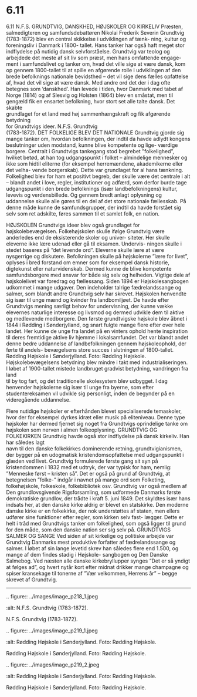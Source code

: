 # 6.11

6.11 
N.F.S. GRUNDTVIG, 
DANSKHED, HØJSKOLER 
OG KIRKELIV
Præsten, salmedigteren og samfundsdebattøren 
Nikolai Frederik Severin Grundtvig (1783-1872) 
blev en central skikkelse i udviklingen af tænk-
ning, kultur og foreningsliv i Danmark i 1800-
tallet. Hans tanker har også haft meget stor 
indflydelse	på	nutidig	dansk	selvforståelse.
Grundtvig var teolog og arbejdede det meste af 
sit liv som præst, men hans omfattende engage-
ment i samfundslivet og tanker om, hvad det ville 
sige at være dansk, kom op gennem 1800-tallet 
til at spille en afgørende rolle i udviklingen af den 
brede befolknings nationale bevidsthed – det vil 
sige dens fælles opfattelse af, hvad det vil sige at være dansk. Med andre ord 
det der i dag ofte betegnes som ’danskhed’. Han levede i tiden, hvor Danmark 
med tabet af Norge (1814) og af Slesvig og Holsten (1864) blev en småstat, men 
til	gengæld	fik	en	ensartet	befolkning,	hvor	stort	set	alle	talte	dansk.	Det	skabte	
grundlaget	for	et	land	med	høj	sammenhængskraft	og	fik	afgørende	betydning	
for Grundtvigs ideer.
N.F.S. Grundtvig  
(1783-1872).
DET FOLKELIGE BLEV DET NATIONALE
Grundtvig gjorde sig mange tanker om, hvordan befolkningen, der indtil da havde 
adlydt kongens beslutninger uden modstand, kunne blive kompetente og lige-
værdige borgere. Centralt i Grundtvigs tankegang stod begrebet ”folkelighed”, 
hvilket betød, at han tog udgangspunkt i folket – almindelige mennesker og ikke 
som hidtil eliterne (for eksempel herremændene, akademikerne eller det velha-
vende borgerskab). Dette var grundlaget for al hans tænkning. 
Folkelighed blev for ham et positivt begreb, der skulle være det centrale i alt 
– blandt andet i love, regler, institutioner og adfærd, som derfor burde tage 
udgangspunkt i den brede befolknings (især landbefolkningens) kultur, levevis 
og verdensbillede. Og gennem bredt anlagt oplysning og uddannelse skulle alle 
gøres til en del af det store nationale fællesskab. 
På denne måde kunne de samfundsgrupper, der indtil da havde forstået sig selv 
som ret adskilte, føres sammen til et samlet folk, en nation.
 
 HØJSKOLEN
Grundtvigs ideer blev også grundlaget for højskolebevægelsen. Folkehøjskolen 
skulle ifølge Grundtvig være anderledes end de eksisterende skoler og univer-
siteter. Her skulle eleverne ikke lære udenad eller gå til eksamen. Undervis-
ningen skulle i stedet baseres på ”det levende ord”. Eleverne skulle lære at være 
nysgerrige og diskutere. 
Befolkningen skulle på højskolerne ”lære for livet”, oplyses i bred forstand 
om emner som for eksempel dansk historie, digtekunst eller naturvidenskab. 
Dermed kunne de blive kompetente samfundsborgere med ansvar for både sig 
selv og helheden. Vigtige dele af højskolelivet var foredrag og fællessang. Siden 
1894 er Højskolesangbogen udkommet i mange udgaver. Den indeholder talrige 
fædrelandssange og salmer, som blandt andre Grundtvig selv har skrevet.
Højskolen henvendte sig især til unge mænd og kvinder fra landbomiljøet. De 
havde efter Grundtvigs mening særligt behov for undervisning, der kunne vække 
elevernes naturlige interesse og livsmod og dermed udvikle dem til aktive og 
medlevende medborgere. Den første grundtvigske højskole blev åbnet i 1844 
i	Rødding	i	Sønderjylland,	og	snart	fulgte	mange	flere	efter	over	hele	landet.	
Her kunne de unge fra landet på en vinters ophold hente inspiration til deres 
fremtidige aktive liv hjemme i lokalsamfundet. Det var blandt andet denne bedre 
uddannelse af landbefolkningen gennem højskoleophold, der førte til andels-
bevægelsens store succes i slutningen af 1800-tallet.
Rødding Højskole i Sønderjylland. 
Foto: Rødding Højskole. 
Højskolebevægelsens betydning blev mindre i takt med industrialiseringen. 
I løbet	af	1900-tallet	mistede	landbruget	gradvist	betydning,	vandringen	fra	land	
til by tog fart, og det traditionelle skolesystem blev udbygget. I dag henvender 
højskolerne sig især til unge fra byerne, som efter studentereksamen vil udvikle 
sig personligt, inden de begynder på en videregående uddannelse.
 
 Flere nutidige højskoler er efterhånden blevet specialiserede temaskoler, hvor 
der for eksempel dyrkes idræt eller musik på eliteniveau. Denne type højskoler 
har dermed fjernet sig noget fra Grundtvigs oprindelige tanke om højskolen som 
nerven i almen folkeoplysning. 
GRUNDTVIG OG FOLKEKIRKEN
Grundtvig	havde	også	stor	indflydelse	på	dansk	kirkeliv.	Han	har	således	lagt	
navn til den danske folkekirkes dominerende retning, grundtvigianismen, der 
bygger på en udogmatisk kristendomsopfattelse med udgangspunkt i glæden 
ved livet. Grundtvig formulerede første gang sit syn på kristendommen i 1832 
med et udtryk, der var typisk for ham, nemlig: ”Menneske først – kristen så”. Det 
er også på grund af Grundtvig, at betegnelsen ”folke-” indgår i navnet på mange 
ord som Folketing, folkehøjskole, folkeskole, folkebibliotek osv.
Grundtvig var også medlem af Den grundlovsgivende Rigsforsamling, som 
udformede Danmarks første demokratiske grundlov, der trådte i kraft 5. juni 
1849. Det skyldtes især hans indsats her, at den danske kirke aldrig er blevet 
en statskirke. Den moderne danske kirke er en folkekirke, der nok understøttes 
af staten, men ellers udfører sine funktioner efter regler, som kirken selv fast-
lægger. Dette er helt i tråd med Grundtvigs tanker om folkelighed, som også 
ligger til grund for den måde, som den danske nation ser sig selv på.
GRUNDTVIGS SALMER OG SANGE
Ved siden af sit kirkelige og politiske arbejde var Grundtvig Danmarks mest 
produktive forfatter af fædrelandssange og salmer. I løbet af sin lange levetid 
skrev	han	således	flere	end	1.500,	og	mange	af	dem	findes	stadig	i	Højskole-
sangbogen og Den Danske Salmebog. Ved næsten alle danske kirkebryllupper 
synges ”Det er så yndigt at følges ad”, og hvert nytår kort efter midnat drikker 
mange champagne og spiser kransekage til tonerne af ”Vær velkommen, 
Herrens år” – begge skrevet af Grundtvig.
 
 ---

<!-- Figures extracted from nearby pages -->

.. figure:: ../images/image_p218_1.jpeg

   :alt: N.F.S. Grundtvig  (1783-1872).

   N.F.S. Grundtvig  (1783-1872).

.. figure:: ../images/image_p219_1.jpeg

   :alt: Rødding Højskole i Sønderjylland. Foto: Rødding Højskole.

   Rødding Højskole i Sønderjylland. Foto: Rødding Højskole.

.. figure:: ../images/image_p219_2.jpeg

   :alt: Rødding Højskole i Sønderjylland. Foto: Rødding Højskole.

   Rødding Højskole i Sønderjylland. Foto: Rødding Højskole.
